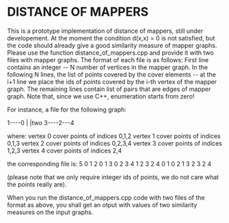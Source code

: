 # DISTANCE OF MAPPERS
This is a prototype implementation of distance of mappers, still under developement. At the moment the condition d(x,x) = 0 is not satisfied, but the code should already give a good similarity measure of mapper graphs. 
Please use the function distance_of_mappers.cpp and provide it with two files with mapper graphs. 
The format of each file is as follows:
First line contains an integer -- N number of vertices in the mapper graph.
In the following N lines, the list of points covered by the cover elements -- at the i+1 line we place the ids of points covered by the i-th vertex of the mapper graph.
The remaining lines contain list of pairs that are edges of mapper graph. 
Note that, since we use C++, enumeration starts from zero!

For instance, a file for the following graph:

1----0
|    |two 
3----2---4

where: 
vertex 0 cover points of indices 0,1,2
vertex 1 cover points of indices 0,1,3
vertex 2 cover points of indices 0,2,3,4
vertex 3 cover points of indices 1,2,3
vertex 4 cover points of indices 2,4

the corresponding file is:
5
0 1 2 
0 1 3
0 2 3 4
1 2 3
2 4
0 1
0 2
1 3
2 3 
2 4

(please note that we only require integer ids of points, we do not care what the points really are).

When you run the distance_of_mappers.cpp code with two files of the format as above, you shall get an otput with values of two similarity measures on the input graphs. 

